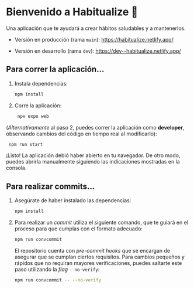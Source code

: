 # Bienvenido a Habitualize 👋

Una aplicación que te ayudará a crear hábitos saludables y a mantenerlos.

- Versión en producción (rama `main`): https://habitualize.netlify.app/

- Versión en desarrollo (rama `dev`): https://dev--habitualize.netlify.app/

## Para correr la aplicación...

1. Instala dependencias:

   ```bash
   npm install
   ```

2. Corre la aplicación:

   ```bash
    npx expo web
   ```

(*Alternativamente* al paso 2, puedes correr la aplicación como **developer**, observando cambios del código en tiempo real al modificarlo):

   ```bash
    npm run start
   ```

¡Listo! La aplicación debió haber abierto en tu navegador. De otro modo, puedes abrirla manualmente siguiendo las indicaciones mostradas en la consola.

## Para realizar commits...

1. Asegúrate de haber instalado las dependencias:

   ```bash
   npm install
   ```

2. Para realizar un _commit_ utiliza el siguiente comando, que te guiará en el proceso para que cumplas con el formato adecuado:

   ```bash
   npm run convcommit
   ```

   El repositorio cuenta con _pre-commit hooks_ que se encargan de asegurar que se cumplan ciertos requisitos. Para cambios pequeños y rápidos que no requiran mayores verificaciones, puedes saltarte este paso utilizando la _flag_ `--no-verify`:

   ```bash
   npm run convcommit -- --no-verify
   ```
